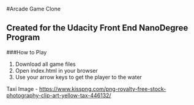 #Arcade Game Clone
## Created for the Udacity Front End NanoDegree Program

###How to Play
1. Download all game files
2. Open index.html in your browser
3. Use your arrow keys to get the player to the water



Taxi Image - https://www.kisspng.com/png-royalty-free-stock-photography-clip-art-yellow-tax-446132/